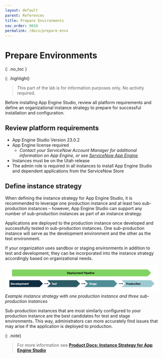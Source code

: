 ```yaml
---
layout: default
parent: References
title: Prepare Environments
nav_order: 9010
permalink: /docs/prepare-envs
---
```


# Prepare Environments
{: .no_toc }

{: .highlight}
> This part of the lab is for information purposes only. No activity required.

Before installing App Engine Studio, review all platform requirements and define an organizational instance strategy to prepare for successful installation and configuration.

## Review platform requirements
- App Engine Studio Version 23.0.2
- App Engine license required
  - *Contact your ServiceNow Account Manager for additional information on App Engine, or see [ServiceNow App Engine](https://www.servicenow.com/products/now-platform-app-engine.html)*
- Instances must be on the Utah release
- The admin role is required in all instances to install App Engine Studio and dependent applications from the ServiceNow Store

## Define instance strategy

When defining the instance strategy for App Engine Studio, it is recommended to leverage one production instance and at least two sub-production instances – however, App Engine Studio can support any number of sub-production instances as part of an instance strategy.

Applications are deployed to the production instance once developed and successfully tested in sub-production instances. One sub-production instance will serve as the development environment and the other as the test environment.

If your organization uses sandbox or staging environments in addition to test and development, they can be incorporated into the instance strategy accordingly based on organizational needs.

![](../assets/images/2023-07-07-12-06-36.png)
*Example instance strategy with one production instance and three sub-production instances*

Sub-production instances that are most similarly configured to your production instance are the best candidates for test and stage environments. This way, administrators can more accurately find issues that may arise if the application is deployed to production.

{: .note}
> For more information see **[Product Docs: Instance Strategy for App Engine Studio](https://docs.servicenow.com/csh?topicname=aes-instance-strategy.html&version=latest)**
